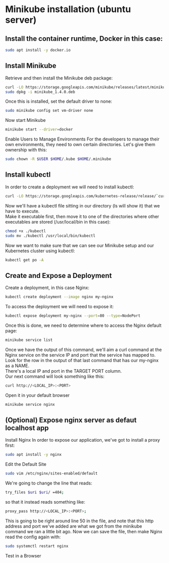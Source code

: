 # Minikube installation (ubuntu server)
## Install the container runtime, Docker in this case:
```sh
sudo apt install -y docker.io
```
## Install Minikube
Retrieve and then install the Minikube deb package:
```sh
curl -LO https://storage.googleapis.com/minikube/releases/latest/minikube_1.4.0.deb
sudo dpkg -i minikube_1.4.0.deb
```
Once this is installed, set the default driver to none:
```sh
sudo minikube config set vm-driver none
```

Now start Minikube
```sh
minikube start --driver=docker
```
Enable Users to Manage Environments
For the developers to manage their own environments, they need to own certain directories. Let's give them ownership with this:
```sh
sudo chown -R $USER $HOME/.kube $HOME/.minikube
```

## Install kubectl
In order to create a deployment we will need to install kubectl:
```sh
curl -LO https://storage.googleapis.com/kubernetes-release/release/`curl -s https://storage.googleapis.com/kubernetes-release/release/stable.txt`/bin/linux/amd64/kubectl
```
Now we'll have a kubectl file sitting in our directory (ls will show it) that we have to execute. <br>
Make it executable first, then move it to one of the directories where other executables are stored (/usr/local/bin in this case):
```sh
chmod +x ./kubectl
sudo mv ./kubectl /usr/local/bin/kubectl
```
Now we want to make sure that we can see our Minikube setup and our Kubernetes cluster using kubectl:
```sh
kubectl get po -A
```
## Create and Expose a Deployment
Create a deployment, in this case Nginx:
```sh
kubectl create deployment --image nginx my-nginx
```
To access the deployment we will need to expose it:
```sh
kubectl expose deployment my-nginx --port=80 --type=NodePort
```
Once this is done, we need to determine where to access the Nginx default page:
```sh
minikube service list
```

Once we have the output of this command, we'll aim a curl command at the Nginx service on the service IP and port that the service has mapped to. Look for the row in the output of that last command that has our my-nginx as a NAME. <br>
There's a local IP and port in the TARGET PORT column. <br>
Our next command will look something like this:
```sh
curl http://<LOCAL_IP>:<PORT>
```
Open it in your default browser
```sh
minikube service nginx
```
## (Optional) Expose nginx server as defaut localhost app
Install Nginx
In order to expose our application, we've got to install a proxy first:
```sh
sudo apt install -y nginx
```

Edit the Default Site
```sh
sudo vim /etc/nginx/sites-enabled/default
```

We're going to change the line that reads:
```sh
try_files $uri $uri/ =404;
```
so that it instead reads something like:
```sh
proxy_pass http://<LOCAL_IP>:<PORT>;
```

This is going to be right around line 50 in the file, and note that this http address and port we've added are what we got from the minikube command we ran a little bit ago. Now we can save the file, then make Nginx read the config again with:
```sh
sudo systemctl restart nginx
```
Test in a Browser



